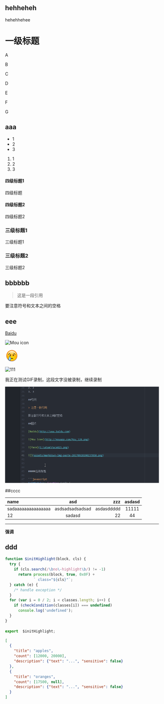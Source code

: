 ## hehheheh

hehehhehee

# 一级标题

A

B

C

D

E

F

G

## aaa

* 1
* 2
* 3

1. 1
2. 2
3. 3
#### 四级标题1
四级标题
#### 四级标题2
四级标题2
### 三级标题1
三级标题1
### 三级标题2
三级标题2
## bbbbbb

> 这是一段引用

要注意符号和文本之间的空格

## eee

[Baidu](http://www.baidu.com)

![Mou icon](http://mouapp.com/Mou_128.png)

![face](../assets/test/Face025.png)

![111](../assets/test/markdown-img-paste-20170928190237850.png)

我正在测试GIF录制，这段文字没被录制，继续录制

![gif](../assets/test/test1.gif)

##cccc

| name               |       asd       |        zzz | asdasd |
|:------------------ |:---------------:| ----------:|:------:|
| sadaaaaaaaaaaaaaaa | asdsadsadsadsad | asdasddddd | 11111  |
| 12                 |     sadasd      |         22 |   44   |


***

**强调**



## ddd

```JavaScript
function $initHighlight(block, cls) {
  try {
    if (cls.search(/\bno\-highlight\b/) != -1)
      return process(block, true, 0x0F) +
             ` class="${cls}"`;
  } catch (e) {
    /* handle exception */
  }
  for (var i = 0 / 2; i < classes.length; i++) {
    if (checkCondition(classes[i]) === undefined)
      console.log('undefined');
  }
}

export  $initHighlight;
```

```JSON
[
  {
    "title": "apples",
    "count": [12000, 20000],
    "description": {"text": "...", "sensitive": false}
  },
  {
    "title": "oranges",
    "count": [17500, null],
    "description": {"text": "...", "sensitive": false}
  }
]
```
